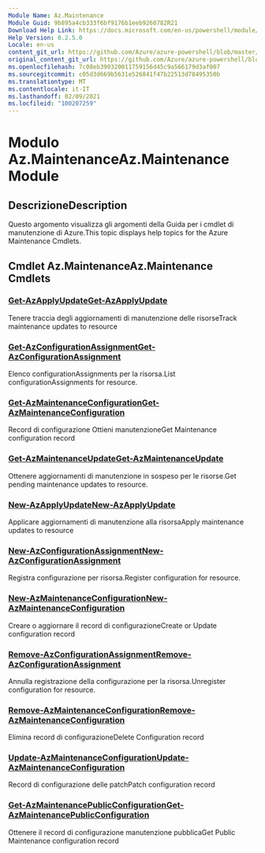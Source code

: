 ```yaml
---
Module Name: Az.Maintenance
Module Guid: 9b895a4cb333f6bf9176b1eeb9260782R21
Download Help Link: https://docs.microsoft.com/en-us/powershell/module/az.maintenance
Help Version: 0.2.5.0
Locale: en-us
content_git_url: https://github.com/Azure/azure-powershell/blob/master/src/Maintenance/Maintenance/help/Az.Maintenance.md
original_content_git_url: https://github.com/Azure/azure-powershell/blob/master/src/Maintenance/Maintenance/help/Az.Maintenance.md
ms.openlocfilehash: 7c08eb390320011759156d45c9a566179d3af007
ms.sourcegitcommit: c05d3d669b5631e526841f47b22513d78495350b
ms.translationtype: MT
ms.contentlocale: it-IT
ms.lasthandoff: 02/09/2021
ms.locfileid: "100207259"
---
```

# <span data-ttu-id="e289a-101">Modulo Az.Maintenance</span><span class="sxs-lookup"><span data-stu-id="e289a-101">Az.Maintenance Module</span></span>
## <span data-ttu-id="e289a-102">Descrizione</span><span class="sxs-lookup"><span data-stu-id="e289a-102">Description</span></span>
<span data-ttu-id="e289a-103">Questo argomento visualizza gli argomenti della Guida per i cmdlet di manutenzione di Azure.</span><span class="sxs-lookup"><span data-stu-id="e289a-103">This topic displays help topics for the Azure Maintenance Cmdlets.</span></span>

## <span data-ttu-id="e289a-104">Cmdlet Az.Maintenance</span><span class="sxs-lookup"><span data-stu-id="e289a-104">Az.Maintenance Cmdlets</span></span>
### [<span data-ttu-id="e289a-105">Get-AzApplyUpdate</span><span class="sxs-lookup"><span data-stu-id="e289a-105">Get-AzApplyUpdate</span></span>](Get-AzApplyUpdate.md)
<span data-ttu-id="e289a-106">Tenere traccia degli aggiornamenti di manutenzione delle risorse</span><span class="sxs-lookup"><span data-stu-id="e289a-106">Track maintenance updates to resource</span></span>

### [<span data-ttu-id="e289a-107">Get-AzConfigurationAssignment</span><span class="sxs-lookup"><span data-stu-id="e289a-107">Get-AzConfigurationAssignment</span></span>](Get-AzConfigurationAssignment.md)
<span data-ttu-id="e289a-108">Elenco configurationAssignments per la risorsa.</span><span class="sxs-lookup"><span data-stu-id="e289a-108">List configurationAssignments for resource.</span></span>

### [<span data-ttu-id="e289a-109">Get-AzMaintenanceConfiguration</span><span class="sxs-lookup"><span data-stu-id="e289a-109">Get-AzMaintenanceConfiguration</span></span>](Get-AzMaintenanceConfiguration.md)
<span data-ttu-id="e289a-110">Record di configurazione Ottieni manutenzione</span><span class="sxs-lookup"><span data-stu-id="e289a-110">Get Maintenance configuration record</span></span>

### [<span data-ttu-id="e289a-111">Get-AzMaintenanceUpdate</span><span class="sxs-lookup"><span data-stu-id="e289a-111">Get-AzMaintenanceUpdate</span></span>](Get-AzMaintenanceUpdate.md)
<span data-ttu-id="e289a-112">Ottenere aggiornamenti di manutenzione in sospeso per le risorse.</span><span class="sxs-lookup"><span data-stu-id="e289a-112">Get pending maintenance updates to resource.</span></span>

### [<span data-ttu-id="e289a-113">New-AzApplyUpdate</span><span class="sxs-lookup"><span data-stu-id="e289a-113">New-AzApplyUpdate</span></span>](New-AzApplyUpdate.md)
<span data-ttu-id="e289a-114">Applicare aggiornamenti di manutenzione alla risorsa</span><span class="sxs-lookup"><span data-stu-id="e289a-114">Apply maintenance updates to resource</span></span>

### [<span data-ttu-id="e289a-115">New-AzConfigurationAssignment</span><span class="sxs-lookup"><span data-stu-id="e289a-115">New-AzConfigurationAssignment</span></span>](New-AzConfigurationAssignment.md)
<span data-ttu-id="e289a-116">Registra configurazione per risorsa.</span><span class="sxs-lookup"><span data-stu-id="e289a-116">Register configuration for resource.</span></span>

### [<span data-ttu-id="e289a-117">New-AzMaintenanceConfiguration</span><span class="sxs-lookup"><span data-stu-id="e289a-117">New-AzMaintenanceConfiguration</span></span>](New-AzMaintenanceConfiguration.md)
<span data-ttu-id="e289a-118">Creare o aggiornare il record di configurazione</span><span class="sxs-lookup"><span data-stu-id="e289a-118">Create or Update configuration record</span></span>

### [<span data-ttu-id="e289a-119">Remove-AzConfigurationAssignment</span><span class="sxs-lookup"><span data-stu-id="e289a-119">Remove-AzConfigurationAssignment</span></span>](Remove-AzConfigurationAssignment.md)
<span data-ttu-id="e289a-120">Annulla registrazione della configurazione per la risorsa.</span><span class="sxs-lookup"><span data-stu-id="e289a-120">Unregister configuration for resource.</span></span>

### [<span data-ttu-id="e289a-121">Remove-AzMaintenanceConfiguration</span><span class="sxs-lookup"><span data-stu-id="e289a-121">Remove-AzMaintenanceConfiguration</span></span>](Remove-AzMaintenanceConfiguration.md)
<span data-ttu-id="e289a-122">Elimina record di configurazione</span><span class="sxs-lookup"><span data-stu-id="e289a-122">Delete Configuration record</span></span>

### [<span data-ttu-id="e289a-123">Update-AzMaintenanceConfiguration</span><span class="sxs-lookup"><span data-stu-id="e289a-123">Update-AzMaintenanceConfiguration</span></span>](Update-AzMaintenanceConfiguration.md)
<span data-ttu-id="e289a-124">Record di configurazione delle patch</span><span class="sxs-lookup"><span data-stu-id="e289a-124">Patch configuration record</span></span>

### [<span data-ttu-id="e289a-125">Get-AzMaintenancePublicConfiguration</span><span class="sxs-lookup"><span data-stu-id="e289a-125">Get-AzMaintenancePublicConfiguration</span></span>](Get-AzMaintenancePublicConfiguration.md)
<span data-ttu-id="e289a-126">Ottenere il record di configurazione manutenzione pubblica</span><span class="sxs-lookup"><span data-stu-id="e289a-126">Get Public Maintenance configuration record</span></span>

